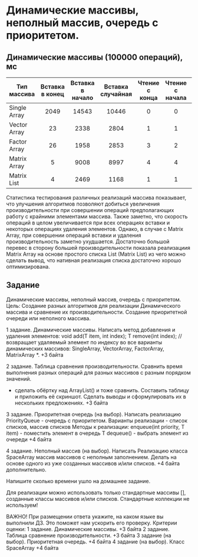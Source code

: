 # Динамические массивы, неполный массив, очередь с приоритетом.

## Динамические массивы (100000 операций), мс

| Тип массива  | Вставка в конец | Вставка в начало | Вставка случайная | Чтение с конца | Чтение с начала | Чтение случайное | Удаление с конца | Удаление с начала | Удаление случайное |
| ------------ | :-------------: | :--------------: | :---------------: | :------------: | :-------------: | :--------------: | :--------------: | :---------------: | :----------------: |
| Single Array |      2049       |      14543       |       10446       |       0        |        0        |        2         |      10560       |       2389        |       10056        |
| Vector Array |       23        |       2338       |       2804        |       1        |        1        |        3         |        2         |       3751        |        4418        |
| Factor Array |       26        |       1958       |       2853        |       3        |        2        |        6         |        1         |       5997        |        4128        |
| Matrix Array |        5        |       9008       |       8997        |       4        |        4        |        6         |        8         |       7303        |        7053        |
| Matrix List  |        4        |       2469       |       1168        |       1        |        1        |        3         |        4         |       2063        |        1007        |

Статистика тестирования различных реализаций массива показывает, что улучшения алгоритмов позволяют добиться увеличения производительности при совершении операций предполагающих работу с крайними элементами массива.
Также заметно, что скорость операций в целом увеличивается при всех операциях вставки и некоторых операциях удаления элементов. Однако, в случае с Matrix Array, при совершении операций вставки и удаления производительность заметно ухудшается.
Достаточно большой перевес в сторону большей производительности показала реализациия Matrix Array на основе простого списка List (Matrix List) из чего можно сделать вывод, что нативная реализация списка достаточно хорошо оптимизирована.

## Задание

Динамические массивы, неполный массив, очередь с приоритетом.
Цель: Создание разных алгоритмов для реализации Динамического массива и сравнение их производительности. Создание приоритетной очереди или неполного массива.

1 задание. Динамические массивы.
Написать метод добавления и удаления элементов:
void add(T item, int index);
T remove(int index); // возвращает удаляемый элемент
по индексу во все варианты динамических массивов:
SingleArray, VectorArray, FactorArray, MatrixArray \*.
+3 байта

2 задание. Таблица сравнения производительности.
Сравнить время выполнения разных операций
для разных массивов с разным порядком значений.

- сделать обёртку над ArrayList() и тоже сравнить.
  Составить таблицу и приложить её скриншот.
  Сделать выводы и сформулировать их в нескольких предложениях.
  +3 байта

3 задание. Приоритетная очередь (на выбор).
Написать реализацию PriorityQueue - очередь с приоритетом.
Варианты реализации - список списков, массив списков
Методы к реализации:
enqueue(int priority, T item) - поместить элемент в очередь
T dequeue() - выбрать элемент из очереди
+4 байта

4 задание. Неполный массив (на выбор).
Написать Реализацию класса SpaceArray массив массивов с неполным заполнением.
Делать на основе одного из уже созданных массивов и/или списков.
+4 байта дополнительно.

Напишите сколько времени ушло на домашнее задание.

Для реализации можно использовать только стандартные массивы [],
созданные классы массивов и/или списков. Стандартные коллекции не используем!

ВАЖНО! При размещении ответа укажите, на каком языке вы выполнили ДЗ. Это поможет нам ускорить его проверку.
Критерии оценки: 1 задание. Динамические массивы. +3 байта
2 задание. Таблица сравнение производительности. +3 байта
3 задание (на выбор). Приоритетная очередь. +4 байта
4 задание (на выбор). Класс SpaceArray +4 байта
